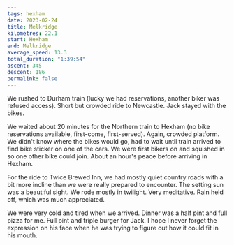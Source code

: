 ```yaml
---
tags: hexham
date: 2023-02-24
title: Melkridge
kilometres: 22.1
start: Hexham
end: Melkridge
average_speed: 13.3
total_duration: "1:39:54"
ascent: 345
descent: 186
permalink: false
---
```


We rushed to Durham train (lucky we had reservations, another biker was refused access). Short but crowded ride to Newcastle. Jack stayed with the bikes.

We waited about 20 minutes for the Northern train to Hexham (no bike reservations available, first-come, first-served). Again, crowded platform. We didn't know where the bikes would go, had to wait until train arrived to find bike sticker on one of the cars. We were first bikers on and squished in so one other bike could join. About an hour's peace before arriving in Hexham.

For the ride to Twice Brewed Inn, we had mostly quiet country roads with a bit more incline than we were really prepared to encounter. The setting sun was a beautiful sight. We rode mostly in twilight. Very meditative. Rain held off, which was much appreciated.

We were very cold and tired when we arrived. Dinner was a half pint and full pizza for me. Full pint and triple burger for Jack. I hope I never forget the expression on his face when he was trying to figure out how it could fit in his mouth.
